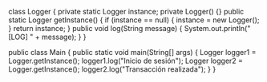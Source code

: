 class Logger {
    private static Logger instance;
    private Logger() {}
    public static Logger getInstance() {
        if (instance == null) {
            instance = new Logger();
        }
        return instance;
    }
    public void log(String message) {
        System.out.println("[LOG] " + message);
    }
}
 
public class Main {
    public static void main(String[] args) {
        Logger logger1 = Logger.getInstance();
        logger1.log("Inicio de sesión");
        Logger logger2 = Logger.getInstance();
        logger2.log("Transacción realizada");
    }
}
